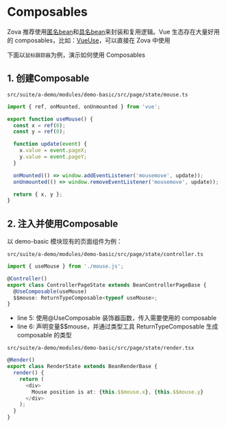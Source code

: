 # Composables

Zova 推荐使用[匿名bean](../essentials/ioc/anonymous-bean.md)和[具名bean](../essentials/ioc/named-bean.md)来封装和复用逻辑。Vue 生态存在大量好用的 composables，比如：[VueUse](https://vueuse.org/)，可以直接在 Zova 中使用

下面以`鼠标跟踪器`为例，演示如何使用 Composables

## 1. 创建Composable

`src/suite/a-demo/modules/demo-basic/src/page/state/mouse.ts`

```typescript
import { ref, onMounted, onUnmounted } from 'vue';

export function useMouse() {
  const x = ref(0);
  const y = ref(0);

  function update(event) {
    x.value = event.pageX;
    y.value = event.pageY;
  }

  onMounted(() => window.addEventListener('mousemove', update));
  onUnmounted(() => window.removeEventListener('mousemove', update));

  return { x, y };
}
```

## 2. 注入并使用Composable

以 demo-basic 模块现有的页面组件为例：

`src/suite/a-demo/modules/demo-basic/src/page/state/controller.ts`

```typescript
import { useMouse } from './mouse.js';

@Controller()
export class ControllerPageState extends BeanControllerPageBase {
  @UseComposable(useMouse)
  $$mouse: ReturnTypeComposable<typeof useMouse>;
}
```

- line 5: 使用@UseComposable 装饰器函数，传入需要使用的 composable
- line 6: 声明变量$$mouse，并通过类型工具 ReturnTypeComposable 生成 composable 的类型

`src/suite/a-demo/modules/demo-basic/src/page/state/render.tsx`

```typescript
@Render()
export class RenderState extends BeanRenderBase {
  render() {
    return (
      <div>
        Mouse position is at: {this.$$mouse.x}, {this.$$mouse.y}
      </div>
    );
  }
}
```
